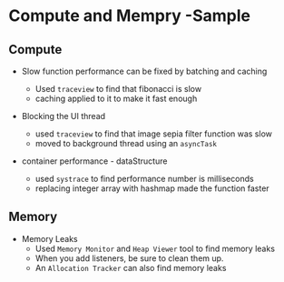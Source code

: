 # Compute and Mempry -Sample

## Compute

* Slow function performance can be fixed by batching and caching
  * Used `traceview` to find that fibonacci is slow
  * caching applied to it to make it fast enough

* Blocking the UI thread
  * used `traceview` to find that image sepia filter function was slow
  * moved to background thread using an `asyncTask`

* container performance - dataStructure
  * used `systrace` to find performance number is milliseconds
  * replacing integer array with hashmap made the function faster

## Memory

* Memory Leaks
  * Used `Memory Monitor` and `Heap Viewer` tool to find memory leaks
  * When you add listeners, be sure to clean them up.
  * An `Allocation Tracker` can also find memory leaks
